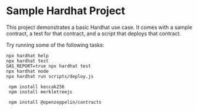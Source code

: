 # Sample Hardhat Project

This project demonstrates a basic Hardhat use case. It comes with a sample contract, a test for that contract, and a script that deploys that contract.

Try running some of the following tasks:

```shell
npx hardhat help
npx hardhat test
GAS_REPORT=true npx hardhat test
npx hardhat node
npx hardhat run scripts/deploy.js
```
```merkletree packages
 npm install keccak256
 npm install merkletreejs
 ```
 ```Openzeppelin contract installed
  npm install @openzeppelin/contracts
 ```